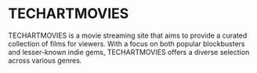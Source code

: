 # TECHARTMOVIES
 TECHARTMOVIES is a movie streaming site that aims to provide a curated collection of films for viewers. With a focus on both popular blockbusters and lesser-known indie gems, TECHARTMOVIES offers a diverse selection across various genres.
